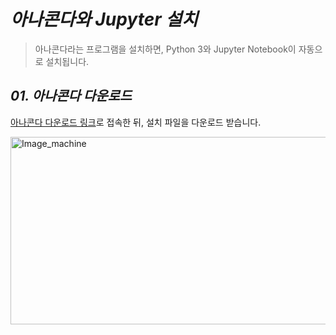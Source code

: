 *아나콘다와 Jupyter 설치*
=====  
> 아나콘다라는 프로그램을 설치하면, Python 3와 Jupyter Notebook이 자동으로 설치됩니다.  
  
*01. 아나콘다 다운로드*
-----  
[아나콘다 다운로드 링크](https://www.anaconda.com/products/individual)로 접속한 뒤, 설치 파일을 다운로드 받습니다.  

<img src="https://user-images.githubusercontent.com/66001539/121192106-8ddb8680-c8a7-11eb-975b-8757c7c405e5.png" width="600px" height="300px" title="px(픽셀) 크기 설정" alt="Image_machine"></img><br/>  
